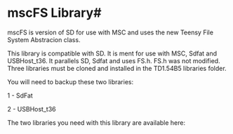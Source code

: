 # mscFS Library#

mscFS is version of SD for use with MSC and uses the new Teensy File System Abstracion class.

This library is compatible with SD. It is ment for use with MSC, Sdfat and USBHost_t36. It parallels SD, Sdfat and uses FS.h.
FS.h was not modified.
Three libraries must be cloned and installed in the TD1.54B5 libraries folder.

You will need to backup these two libraries:

1 - SdFat

2 - USBHost_t36

The two libraries you need with this library are available here:
